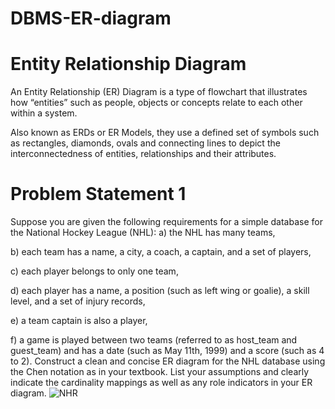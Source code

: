 # DBMS-ER-diagram
# Entity Relationship Diagram
An Entity Relationship (ER) Diagram is a type of flowchart that illustrates how “entities” such as people, objects or concepts relate to each other within a system.

Also known as ERDs or ER Models, they use a defined set of symbols such as rectangles, diamonds, ovals and connecting lines to depict the interconnectedness of entities, relationships and their attributes.

# Problem Statement 1
Suppose you are given the following requirements for a simple database for the National Hockey League (NHL):
a) the NHL has many teams,

b) each team has a name, a city, a coach, a captain, and a set of players,

c) each player belongs to only one team,

d) each player has a name, a position (such as left wing or goalie), a skill level, and a set of injury records,

e) a team captain is also a player,

f) a game is played between two teams (referred to as host_team and guest_team) and has a date (such as May 11th, 1999) and a score (such as 4 to 2).
Construct a clean and concise ER diagram for the NHL database using the Chen notation as in your textbook. List your assumptions and clearly indicate the cardinality mappings as well as any role indicators in your ER diagram.
![NHR](https://github.com/yam456/DBMS-ER-diagram/assets/135616309/b9c4acaf-df2c-480a-b7bb-3d01690a2966)
